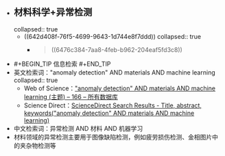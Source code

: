- ## 材料科学+异常检测
  collapsed:: true
	- ((642d408f-76f5-4699-9643-1d744e8f7ddd))
	  collapsed:: true
		- > ((6476c384-7aa8-4feb-b962-204eaf5fd3c8))
- #+BEGIN_TIP
  信息检索
  #+END_TIP
- 英文检索词："anomaly detection" AND materials AND machine learning
  collapsed:: true
	- Web of Science：["anomaly detection" AND materials AND machine learning (主题) – 166 – 所有数据库](https://www.webofscience.com/wos/alldb/summary/cf0ee333-23f7-4ce5-926d-4e2d3d5e197e-37112af3/relevance/1)
	- Science Direct：[ScienceDirect Search Results - Title, abstract, keywords("anomaly detection" AND materials AND machine learning)](https://www.sciencedirect.com/search?tak=%22anomaly%20detection%22%20AND%20materials%20AND%20machine%20learning)
- 中文检索词：异常检测 AND 材料 AND 机器学习
- 材料领域的异常检测主要用于图像缺陷检测，例如疲劳损伤检测、金相图片中的夹杂物检测等